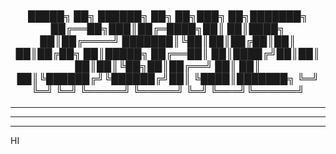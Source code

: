 <h3 align="center">
 █████╗  ██╗ ██████╗ ██╗   ██╗███╗   ██╗███████╗
██╔══██╗███║██╔═████╗██║   ██║████╗  ██║██╔════╝
███████║╚██║██║██╔██║██║   ██║██╔██╗ ██║█████╗  
██╔══██║ ██║████╔╝██║██║   ██║██║╚██╗██║██╔══╝  
██║  ██║ ██║╚██████╔╝╚██████╔╝██║ ╚████║███████╗
╚═╝  ╚═╝ ╚═╝ ╚═════╝  ╚═════╝ ╚═╝  ╚═══╝╚══════╝
 
</h3>

                                                

-------------------
-------------
---- 
HI
